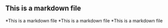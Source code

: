 ## This is a markdown file

*This is a markdown file
*This is a markdown file
*This is a markdown file